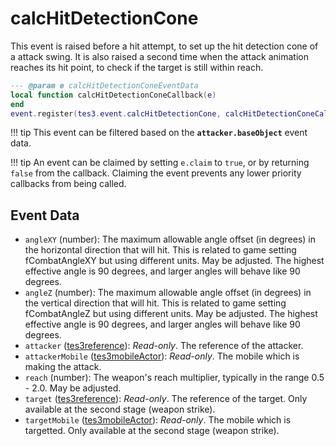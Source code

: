 # calcHitDetectionCone
<div class="search_terms" style="display: none">calchitdetectioncone</div>

<!---
	This file is autogenerated. Do not edit this file manually. Your changes will be ignored.
	More information: https://github.com/MWSE/MWSE/tree/master/docs
-->

This event is raised before a hit attempt, to set up the hit detection cone of a attack swing. It is also raised a second time when the attack animation reaches its hit point, to check if the target is still within reach.

```lua
--- @param e calcHitDetectionConeEventData
local function calcHitDetectionConeCallback(e)
end
event.register(tes3.event.calcHitDetectionCone, calcHitDetectionConeCallback)
```

!!! tip
	This event can be filtered based on the **`attacker.baseObject`** event data.

!!! tip
	An event can be claimed by setting `e.claim` to `true`, or by returning `false` from the callback. Claiming the event prevents any lower priority callbacks from being called.

## Event Data

* `angleXY` (number): The maximum allowable angle offset (in degrees) in the horizontal direction that will hit. This is related to game setting fCombatAngleXY but using different units. May be adjusted. The highest effective angle is 90 degrees, and larger angles will behave like 90 degrees.
* `angleZ` (number): The maximum allowable angle offset (in degrees) in the vertical direction that will hit. This is related to game setting fCombatAngleZ but using different units. May be adjusted. The highest effective angle is 90 degrees, and larger angles will behave like 90 degrees.
* `attacker` ([tes3reference](../../types/tes3reference)): *Read-only*. The reference of the attacker.
* `attackerMobile` ([tes3mobileActor](../../types/tes3mobileActor)): *Read-only*. The mobile which is making the attack.
* `reach` (number): The weapon's reach multiplier, typically in the range 0.5 - 2.0. May be adjusted.
* `target` ([tes3reference](../../types/tes3reference)): *Read-only*. The reference of the target. Only available at the second stage (weapon strike).
* `targetMobile` ([tes3mobileActor](../../types/tes3mobileActor)): *Read-only*. The mobile which is targetted. Only available at the second stage (weapon strike).

